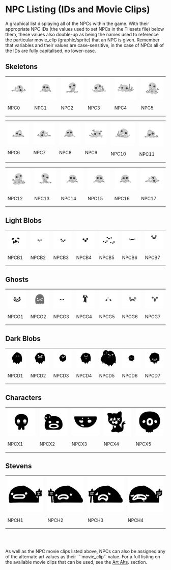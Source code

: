 # NPC Listing (IDs and Movie Clips)

A graphical list displaying all of the NPCs within the game. With their 
appropriate NPC IDs (the values used to set NPCs in the Tilesets file) below 
them, these values also double-up as being the names used to reference the 
particular movie_clip (graphic/sprite) that an NPC is given. Remember that
variables and their values are case-sensitive, in the case of NPCs all of the
IDs are fully capitalised, no lower-case.

<script src="../../assets/scripts/npcs.js"></script>

## Skeletons
<!--<script type="text/javascript">display_npcs("npc", 17, start = 0, padding = 2, per_row = 6)</script>-->
<table id="npc" class="npcs">
    <tr>
        <td><div class="center"><img src="../../assets/images/artalts/npcs/npc0.png" alt="NPC9"><p><span class="variable">NPC0</span></p></div></td>
        <td><div class="center"><img src="../../assets/images/artalts/npcs/npc1.png" alt="NPC1"><p><span class="variable">NPC1</span></p></div></td>
        <td><div class="center"><img src="../../assets/images/artalts/npcs/npc2.png" alt="NPC2"><p><span class="variable">NPC2</span></p></div></td>
        <td><div class="center"><img src="../../assets/images/artalts/npcs/npc3.png" alt="NPC3"><p><span class="variable">NPC3</span></p></div></td>
        <td><div class="center"><img src="../../assets/images/artalts/npcs/npc4.png" alt="NPC4"><p><span class="variable">NPC4</span></p></div></td>
        <td><div class="center"><img src="../../assets/images/artalts/npcs/npc5.png" alt="NPC5"><p><span class="variable">NPC5</span></p></div></td>
    </tr>
</table>
<table class="npcs">
    <tr>
        <td><div class="center"><img src="../../assets/images/artalts/npcs/npc6.png" alt="NPC6"><p><span class="variable">NPC6</span></p></div></td>
        <td><div class="center"><img src="../../assets/images/artalts/npcs/npc7.png" alt="NPC7"><p><span class="variable">NPC7</span></p></div></td>
        <td><div class="center"><img src="../../assets/images/artalts/npcs/npc8.png" alt="NPC8"><p><span class="variable">NPC8</span></p></div></td>
        <td><div class="center"><img src="../../assets/images/artalts/npcs/npc9.png" alt="NPC9"><p><span class="variable">NPC9</span></p></div></td>
        <td><div class="center"><img src="../../assets/images/artalts/npcs/npc10.png" alt="NPC10"><p><span class="variable">NPC10</span></p></div></td>
        <td><div class="center"><img src="../../assets/images/artalts/npcs/npc11.png" alt="NPC11"><p><span class="variable">NPC11</span></p></div></td>
    </tr>
</table>
<table class="npcs">
    <tr>
        <td><div class="center"><img src="../../assets/images/artalts/npcs/npc12.png" alt="NPC12"><p><span class="variable">NPC12</span></p></div></td>
        <td><div class="center"><img src="../../assets/images/artalts/npcs/npc13.png" alt="NPC13"><p><span class="variable">NPC13</span></p></div></td>
        <td><div class="center"><img src="../../assets/images/artalts/npcs/npc14.png" alt="NPC14"><p><span class="variable">NPC14</span></p></div></td>
        <td><div class="center"><img src="../../assets/images/artalts/npcs/npc15.png" alt="NPC15"><p><span class="variable">NPC15</span></p></div></td>
        <td><div class="center"><img src="../../assets/images/artalts/npcs/npc16.png" alt="NPC16"><p><span class="variable">NPC16</span></p></div></td>
        <td><div class="center"><img src="../../assets/images/artalts/npcs/npc17.png" alt="NPC17"><p><span class="variable">NPC17</span></p></div></td>
    </tr>
</table>

## Light Blobs
<!--<script type="text/javascript">display_npcs("npcb", 7)</script>-->
<table class="npcs">
    <tr>
        <td><div class="center"><img src="../../assets/images/artalts/npcs/npcb1.png" alt="NPCB1"><p><span class="variable">NPCB1</span></p></div></td>
        <td><div class="center"><img src="../../assets/images/artalts/npcs/npcb2.png" alt="NPCB2"><p><span class="variable">NPCB2</span></p></div></td>
        <td><div class="center"><img src="../../assets/images/artalts/npcs/npcb3.png" alt="NPCB3"><p><span class="variable">NPCB3</span></p></div></td>
        <td><div class="center"><img src="../../assets/images/artalts/npcs/npcb4.png" alt="NPCB4"><p><span class="variable">NPCB4</span></p></div></td>
        <td><div class="center"><img src="../../assets/images/artalts/npcs/npcb5.png" alt="NPCB5"><p><span class="variable">NPCB5</span></p></div></td>
        <td><div class="center"><img src="../../assets/images/artalts/npcs/npcb6.png" alt="NPCB6"><p><span class="variable">NPCB6</span></p></div></td>
        <td><div class="center"><img src="../../assets/images/artalts/npcs/npcb7.png" alt="NPCB7"><p><span class="variable">NPCB7</span></p></div></td>
    </tr>
</table>

## Ghosts
<!--<script type="text/javascript">display_npcs("npcg", 7)</script>-->
<table class="npcs">
    <tr>
        <td><div class="center"><img src="../../assets/images/artalts/npcs/npcg1.png" alt="NPCG1"><p><span class="variable">NPCG1</span></p></div></td>
        <td><div class="center"><img src="../../assets/images/artalts/npcs/npcg2.png" alt="NPCG2"><p><span class="variable">NPCG2</span></p></div></td>
        <td><div class="center"><img src="../../assets/images/artalts/npcs/npcg3.png" alt="NPCG3"><p><span class="variable">NPCG3</span></p></div></td>
        <td><div class="center"><img src="../../assets/images/artalts/npcs/npcg4.png" alt="NPCG4"><p><span class="variable">NPCG4</span></p></div></td>
        <td><div class="center"><img src="../../assets/images/artalts/npcs/npcg5.png" alt="NPCG5"><p><span class="variable">NPCG5</span></p></div></td>
        <td><div class="center"><img src="../../assets/images/artalts/npcs/npcg6.png" alt="NPCG6"><p><span class="variable">NPCG6</span></p></div></td>
        <td><div class="center"><img src="../../assets/images/artalts/npcs/npcg7.png" alt="NPCG7"><p><span class="variable">NPCG7</span></p></div></td>
    </tr>
</table>

## Dark Blobs
<!--<script type="text/javascript">display_npcs("npcd", 7)</script>-->
<table class="npcs">
    <tr>
        <td><div class="center"><img src="../../assets/images/artalts/npcs/npcd1.png" alt="NPCD1"><p><span class="variable">NPCD1</span></p></div></td>
        <td><div class="center"><img src="../../assets/images/artalts/npcs/npcd2.png" alt="NPCD2"><p><span class="variable">NPCD2</span></p></div></td>
        <td><div class="center"><img src="../../assets/images/artalts/npcs/npcd3.png" alt="NPCD3"><p><span class="variable">NPCD3</span></p></div></td>
        <td><div class="center"><img src="../../assets/images/artalts/npcs/npcd4.png" alt="NPCD4"><p><span class="variable">NPCD4</span></p></div></td>
        <td><div class="center"><img src="../../assets/images/artalts/npcs/npcd5.png" alt="NPCD5"><p><span class="variable">NPCD5</span></p></div></td>
        <td><div class="center"><img src="../../assets/images/artalts/npcs/npcd6.png" alt="NPCD6"><p><span class="variable">NPCD6</span></p></div></td>
        <td><div class="center"><img src="../../assets/images/artalts/npcs/npcd7.png" alt="NPCD7"><p><span class="variable">NPCD7</span></p></div></td>
    </tr>
</table>

## Characters
<!--<script type="text/javascript">display_npcs("npcx", 5, start = 1, padding = 1, per_row = 5)</script>-->
<table class="npcs">
    <tr>
        <td><div class="center"><img src="../../assets/images/artalts/npcs/npcx1.png" alt="NPCX1"><p><span class="variable">NPCX1</span></p></div></td>
        <td><div class="center"><img src="../../assets/images/artalts/npcs/npcx2.png" alt="NPCX2"><p><span class="variable">NPCX2</span></p></div></td>
        <td><div class="center"><img src="../../assets/images/artalts/npcs/npcx3.png" alt="NPCX3"><p><span class="variable">NPCX3</span></p></div></td>
        <td><div class="center"><img src="../../assets/images/artalts/npcs/npcx4.png" alt="NPCX4"><p><span class="variable">NPCX4</span></p></div></td>
        <td><div class="center"><img src="../../assets/images/artalts/npcs/npcx5.png" alt="NPCX5"><p><span class="variable">NPCX5</span></p></div></td>
    </tr>
</table>

## Stevens
<!--<script type="text/javascript">display_npcs("npch", 4, start = 1, padding = 1, per_row = 4)</script>-->
<table class="npcs">
    <tr>
        <td><div class="center"><img src="../../assets/images/artalts/npcs/npch1.png" alt="NPCH1"><p><span class="variable">NPCH1</span></p></div></td>
        <td><div class="center"><img src="../../assets/images/artalts/npcs/npch2.png" alt="NPCH2"><p><span class="variable">NPCH2</span></p></div></td>
        <td><div class="center"><img src="../../assets/images/artalts/npcs/npch3.png" alt="NPCH3"><p><span class="variable">NPCH3</span></p></div></td>
        <td><div class="center"><img src="../../assets/images/artalts/npcs/npch4.png" alt="NPCH4"><p><span class="variable">NPCH4</span></p></div></td>
    </tr>
</table>
<br/>
<br/>

As well as the NPC movie clips listed above, NPCs can also be assigned any of
the alternate art values as their ```movie_clip`` value. For a full listing on
the available movie clips that can be used, see the 
[Art Alts](./reference/art_alts.md). section. 
